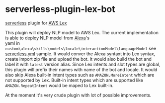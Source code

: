 # serverless-plugin-lex-bot
[serverless](https://github.com/serverless/serverless) plugin for [AWS Lex](https://aws.amazon.com/lex/)

This plugin will deploy NLP model to AWS Lex.
The current implementation is able to deploy NLP model from [Alexa](https://github.com/marcy-terui/serverless-alexa-skills)'s  
yaml in `custom\alexa\skills\models\locale\interactionModel\languageModel` see [serverless.yml](./test/serverless.yml) sample.
It would conver the Alexa syntaxt into Lex syntax, create import zip file and upload the bot. 
It would also build the bot and label it with `latest` version alias.
Since Lex intents and slot types are global, this plugin will prefix their names with name of the bot and locale.
It would also skip Alexa built-in intent types such as `AMAZON.MoreIntent` which are not supported by Lex. 
Built-in intent types which are supported like `AMAZON.RepeatIntent` would be maped to Lex built-in.

At the moment it's very crude plugin with lot of possible improvements. 

